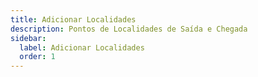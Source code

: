 ```yaml
---
title: Adicionar Localidades
description: Pontos de Localidades de Saída e Chegada 
sidebar:
  label: Adicionar Localidades
  order: 1
---
```



